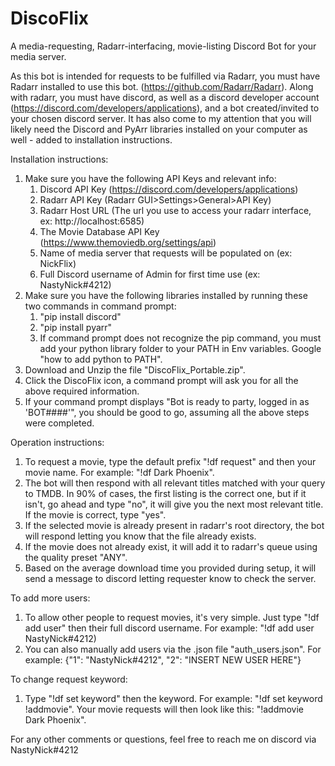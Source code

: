 # DiscoFlix
A media-requesting, Radarr-interfacing, movie-listing Discord Bot for your media server. 

As this bot is intended for requests to be fulfilled via Radarr, you must have Radarr installed to use this bot. (https://github.com/Radarr/Radarr). Along with radarr, you must have discord, as well as a discord developer account (https://discord.com/developers/applications), and a bot created/invited to your chosen discord server. It has also come to my attention that you will likely need the Discord and PyArr libraries installed on your computer as well - added to installation instructions.

Installation instructions:

1. Make sure you have the following API Keys and relevant info:
    1. Discord API Key (https://discord.com/developers/applications)
    2. Radarr API Key (Radarr GUI>Settings>General>API Key)
    3. Radarr Host URL (The url you use to access your radarr interface, ex: http://localhost:6585)
    4. The Movie Database API Key (https://www.themoviedb.org/settings/api)
    5. Name of media server that requests will be populated on (ex: NickFlix)
    6. Full Discord username of Admin for first time use (ex: NastyNick#4212)
2. Make sure you have the following libraries installed by running these two commands in command prompt:
    1. "pip install discord"
    2. "pip install pyarr"
    3. If command prompt does not recognize the pip command, you must add your python library folder to your PATH in Env variables. Google "how to add python to PATH".
4. Download and Unzip the file "DiscoFlix_Portable.zip".
5. Click the DiscoFlix icon, a command prompt will ask you for all the above required information.
6. If your command prompt displays "Bot is ready to party, logged in as 'BOT####'", you should be good to go, assuming all the above steps were completed. 

Operation instructions:

1. To request a movie, type the default prefix "!df request" and then your movie name. For example: "!df Dark Phoenix".
2. The bot will then respond with all relevant titles matched with your query to TMDB. In 90% of cases, the first listing is the correct one, but if it isn't, go ahead and type "no", it will give you the next most relevant title. If the movie is correct, type "yes". 
3. If the selected movie is already present in radarr's root directory, the bot will respond letting you know that the file already exists.
4. If the movie does not already exist, it will add it to radarr's queue using the quality preset "ANY". 
5. Based on the average download time you provided during setup, it will send a message to discord letting requester know to check the server. 

To add more users:

1. To allow other people to request movies, it's very simple. Just type "!df add user" then their full discord username. For example: "!df add user NastyNick#4212)
2. You can also manually add users via the .json file "auth_users.json". For example: {"1": "NastyNick#4212", "2": "INSERT NEW USER HERE"}

To change request keyword:

1. Type "!df set keyword" then the keyword. For example: "!df set keyword !addmovie". Your movie requests will then look like this: "!addmovie Dark Phoenix".

For any other comments or questions, feel free to reach me on discord via NastyNick#4212
